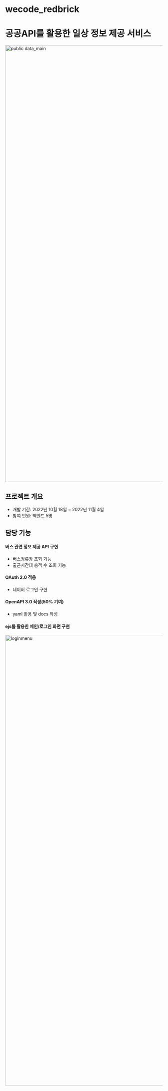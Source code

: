 # wecode_redbrick

# 공공API를 활용한 일상 정보 제공 서비스
<img width="1396" alt="public data_main" src="https://user-images.githubusercontent.com/99233475/212879254-f6944e48-b196-471f-b80d-c194824cdadf.png">

## 프로젝트 개요
- 개발 기간: 2022년 10월 18일 ~ 2022년 11월 4일
- 참여 인원: 백엔드 5명

## 담당 기능
#### 버스 관련 정보 제공 API 구현
- 버스정류장 조회 기능
- 출근시간대 승객 수 조회 기능
#### OAuth 2.0 적용
- 네이버 로그인 구현
#### OpenAPI 3.0 작성(50% 기여)
- yaml 활용 및 docs 작성
#### ejs를 활용한 메인/로그인 화면 구현
<img width="1440" alt="loginmenu" src="https://user-images.githubusercontent.com/99233475/212880552-d80e72fd-80cf-4ded-9ed3-adb09d4ad2a9.png">

